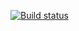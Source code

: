 [![Build status](https://ci.appveyor.com/api/projects/status/vwrbrice4kklfj2v?svg=true)](https://ci.appveyor.com/project/3nergetik/ajs-dom)